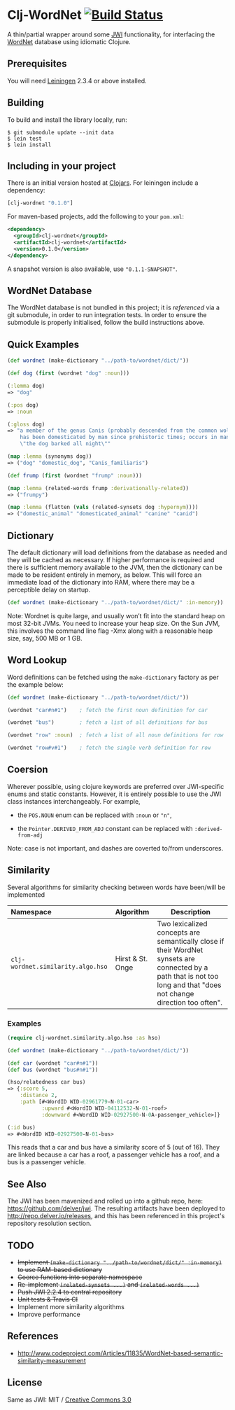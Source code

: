 # Clj-WordNet [![Build Status](https://secure.travis-ci.org/delver/clj-wordnet.png)](http://travis-ci.org/delver/clj-wordnet)

A thin/partial wrapper around some [JWI](http://projects.csail.mit.edu/jwi/) 
functionality, for interfacing the [WordNet](http://wordnet.princeton.edu/) 
database using idiomatic Clojure.

## Prerequisites

You will need [Leiningen](https://github.com/technomancy/leiningen) 
2.3.4 or above installed.

## Building

To build and install the library locally, run:

    $ git submodule update --init data
    $ lein test
    $ lein install

## Including in your project

There is an initial version hosted at [Clojars](https://clojars.org/clj-wordnet/clj-wordnet).
For leiningen include a dependency:

```clojure
[clj-wordnet "0.1.0"]
```
    
For maven-based projects, add the following to your `pom.xml`:

```xml
<dependency>
  <groupId>clj-wordnet</groupId>
  <artifactId>clj-wordnet</artifactId>
  <version>0.1.0</version>
</dependency>
```

A snapshot version is also available, use ```"0.1.1-SNAPSHOT"```.

## WordNet Database

The WordNet database is not bundled in this project; it is _referenced_ 
via a git submodule, in order to run integration tests. In order to
ensure the submodule is properly initialised, follow the build 
instructions above.

## Quick Examples

```clojure
(def wordnet (make-dictionary "../path-to/wordnet/dict/"))

(def dog (first (wordnet "dog" :noun)))

(:lemma dog)
=> "dog"

(:pos dog)
=> :noun

(:gloss dog)
=> "a member of the genus Canis (probably descended from the common wolf) that
    has been domesticated by man since prehistoric times; occurs in many breeds; 
    \"the dog barked all night\""   

(map :lemma (synonyms dog))
=> ("dog" "domestic_dog", "Canis_familiaris")

(def frump (first (wordnet "frump" :noun)))

(map :lemma (related-words frump :derivationally-related))
=> ("frumpy")

(map :lemma (flatten (vals (related-synsets dog :hypernym))))
=> ("domestic_animal" "domesticated_animal" "canine" "canid")
```

## Dictionary

The default dictionary will load definitions from the database as needed
and they will be cached as necessary. If higher performance is required
and there is sufficient memory available to the JVM, then the dictionary 
can be made to be resident entirely in memory, as below. This will force 
an immediate load of the dictionary into RAM, where there may be a 
perceptible delay on startup. 

```clojure
(def wordnet (make-dictionary "../path-to/wordnet/dict/" :in-memory))
```

Note: Wordnet is quite large, and usually won’t fit into the standard heap on most
32-bit JVMs. You need to increase your heap size. On the Sun JVM, this involves 
the command line flag -Xmx along with a reasonable heap size, say, 500 MB or 1 GB.

## Word Lookup

Word definitions can be fetched using the ```make-dictionary``` factory as per the
example below:

```clojure
(def wordnet (make-dictionary "../path-to/wordnet/dict/"))

(wordnet "car#n#1")    ; fetch the first noun definition for car

(wordnet "bus")        ; fetch a list of all definitions for bus

(wordnet "row" :noun)  ; fetch a list of all noun definitions for row

(wordnet "row#v#1")    ; fetch the single verb definition for row
```

## Coersion

Wherever possible, using clojure keywords are preferred over JWI-specific enums and
static constants. However, it is entirely possible to use the JWI class instances
interchangeably. For example, 

* the ```POS.NOUN``` enum can be replaced with ```:noun``` or ```"n"```,

* the ```Pointer.DERIVED_FROM_ADJ``` constant can be replaced with ```:derived-from-adj```

Note: case is not important, and dashes are coverted to/from underscores.

## Similarity

Several algorithms for similarity checking between words have been/will be implemented

|Namespace|Algorithm|Description|
|:--------|:--------|-----------|
|```clj-wordnet.similarity.algo.hso```|Hirst & St. Onge|Two lexicalized concepts are semantically close if their WordNet synsets are connected by a path that is not too long and that "does not change direction too often".|

### Examples

```clojure
(require clj-wordnet.similarity.algo.hso :as hso)

(def wordnet (make-dictionary "../path-to/wordnet/dict/"))

(def car (wordnet "car#n#1"))
(def bus (wordnet "bus#n#1"))

(hso/relatedness car bus)
=> {:score 5, 
    :distance 2, 
    :path [#<WordID WID-02961779-N-01-car> 
           :upward #<WordID WID-04112532-N-01-roof> 
           :downward #<WordID WID-02927500-N-0A-passenger_vehicle>]}

(:id bus)
=> #<WordID WID-02927500-N-01-bus>
```

This reads that a car and bus have a similarity score of 5 (out of 16). They are linked
because a car has a roof, a passenger vehicle has a roof, and a bus is a passenger vehicle.



## See Also

The JWI has been mavenized and rolled up into a github repo, here: https://github.com/delver/jwi.
The resulting artifacts have been deployed to http://repo.delver.io/releases, and this has been 
referenced in this project's repository resolution section.

## TODO

* ~~Implement ```(make-dictionary "../path-to/wordnet/dict/" :in-memory)``` to use
  RAM-based dictionary~~
* ~~Coerce functions into separate namespace~~
* ~~Re-implement ```(related-synsets ...)``` and ```(related-words ...)```~~
* ~~Push JWI 2.2.4 to central repository~~
* ~~Unit tests & Travis CI~~
* Implement more similarity algorithms
* Improve performance

## References

* http://www.codeproject.com/Articles/11835/WordNet-based-semantic-similarity-measurement

## License

Same as JWI: MIT / [Creative Commons 3.0](http://creativecommons.org/licenses/by/3.0/legalcode)
